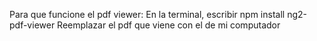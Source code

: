Para que funcione el pdf viewer:
  En la terminal, escribir npm install ng2-pdf-viewer
  Reemplazar el pdf que viene con el de mi computador
